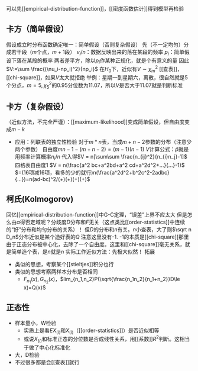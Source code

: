 可以先[[empirical-distribution-function]]，[[密度函数估计]]得到模型再检验
## 卡方（简单假设）
假设成立时分布函数确定唯一：简单假设（否则复杂假设）
先（不一定均匀）分成若干段（$m$个点，$m+1$段）
$\nu_i/n$：数据反映出来的落在某段的频率
$p_i$：简单假设下落在某段的概率
两者差平方，除以$p_i$作某种正规化，就是个有意义的量
因此$V:=\sum \frac{(\nu_i-np_i)^2}{np_i}$
在$H_0$下，近似有$V\sim \chi^2_m$
[[查表]]，[[chi-square]]，如果$V$太大就拒绝
举例：星期一到星期六，离散，很自然就是5个分点，$m=5,\chi_5^2$的0.95分位数为11.07，所以$V$是否大于$11.07$就是判断标准
## 卡方（复杂假设）
（近似方法，不完全严谨）：[[maximum-likelihood]]变成简单假设，但自由度变成$m-k$
- 应用：列联表的独立性检验
对于$m*n$表，当成$m+n-2$参数的分布（注意少两个参数）
自由度$mn-1-(m+n-2)=(m-1)(n-1)$
$V$计算公式：$\hat p$就是用频率计算概率$n_i/n$
代入得$V = n[\sum\sum \frac{n_{ij}^2}{n_{i}n_j}-1]$
四格表自由度1
$V = n(\frac{a^2 bc+a^2bd+a^2 cd+a^2d^2+...}{...}-1)$
$=(16项减16项，看多的少的就行)n(\frac{a^2d^2+b^2c^2-2adbc}{...})=n(ad-bc)^2/(+)(+)(+)(+)$
## 柯氏(Kolmogorov)
回忆[[empirical-distribution-function]]中G-C定理，“误差”上界不应太大
但是怎么由$\alpha$得否定域呢？分歧度$D$分布和$F$无关（这点类比[[order-statistics]]中连续的“好”分布和均匀分布的关系）！
但$D$的分布和$n$有关。$n$小查表，大了则$\sqrt n D_n$分布近似是某个造好表的$Q$
注意这里没有-1. -1的本质是[[chi-square]]那里由于正态分布被中心化，去除了一个自由度。这里和[[chi-square]]毫无关系，就是简单造个表，是$n$就是$n$
实际工作近似方法：先极大似然！
拓展
- 类似的思想，考察某个[[stieltjes]]积分也行
- 类似的思想考察两样本分布是否相同
  - $F_{n_1}(x),G_{n_2}(x)$，$lim_{n_1,n_2}P(\sqrt{\frac{n_1n_2}{n_1+n_2}}D\le x)=Q(x)$
## 正态性
- 样本量小，W检验
  - 实质上是看$EX_{(i)}$和$X_{(i)}$（[[order-statistics]]）是否近似相等
  - 或说$X_{(i)}$和标准正态的分位数是否成线性关系，用[[系数]]$R^2$判断。这相当于做了中心化标准化
- 大，D检验
- 不过很多都是会[[查表]]就行